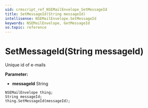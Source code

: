 ```yaml
---
uid: crmscript_ref_NSEMailEnvelope_SetMessageId
title: SetMessageId(String messageId)
intellisense: NSEMailEnvelope.SetMessageId
keywords: NSEMailEnvelope, GetMessageId
so.topic: reference
---
```


# SetMessageId(String messageId)

Unique id of e-mails

**Parameter:** 
* **messageId** String

```crmscript
NSEMailEnvelope thing;
String messageId;
thing.SetMessageId(messageId);
```

